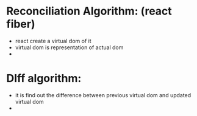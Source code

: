 # Reconciliation Algorithm: (react fiber)
- react create a virtual dom of it
- virtual dom is representation of actual dom
- 
# DIff algorithm:

- it is find out the difference between previous virtual dom and updated virtual dom 
- 
